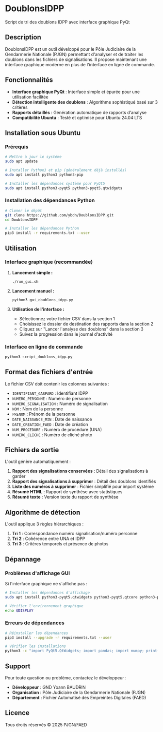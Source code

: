 # DoublonsIDPP

Script de tri des doublons IDPP avec interface graphique PyQt

## Description

DoublonsIDPP est un outil développé pour le Pôle Judiciaire de la Gendarmerie Nationale (PJGN) permettant d'analyser et de traiter les doublons dans les fichiers de signalisations. Il propose maintenant une interface graphique moderne en plus de l'interface en ligne de commande.

## Fonctionnalités

- **Interface graphique PyQt** : Interface simple et épurée pour une utilisation facilitée
- **Détection intelligente des doublons** : Algorithme sophistiqué basé sur 3 critères
- **Rapports détaillés** : Génération automatique de rapports d'analyse
- **Compatibilité Ubuntu** : Testé et optimisé pour Ubuntu 24.04 LTS

## Installation sous Ubuntu

### Prérequis

```bash
# Mettre à jour le système
sudo apt update

# Installer Python3 et pip (généralement déjà installés)
sudo apt install python3 python3-pip

# Installer les dépendances système pour PyQt5
sudo apt install python3-pyqt5 python3-pyqt5.qtwidgets
```

### Installation des dépendances Python

```bash
# Cloner le dépôt
git clone https://github.com/ybdn/DoublonsIDPP.git
cd DoublonsIDPP

# Installer les dépendances Python
pip3 install -r requirements.txt --user
```

## Utilisation

### Interface graphique (recommandée)

1. **Lancement simple :**
   ```bash
   ./run_gui.sh
   ```

2. **Lancement manuel :**
   ```bash
   python3 gui_doublons_idpp.py
   ```

3. **Utilisation de l'interface :**
   - Sélectionnez votre fichier CSV dans la section 1
   - Choisissez le dossier de destination des rapports dans la section 2
   - Cliquez sur "Lancer l'analyse des doublons" dans la section 3
   - Suivez la progression dans le journal d'activité

### Interface en ligne de commande

```bash
python3 script_doublons_idpp.py
```

## Format des fichiers d'entrée

Le fichier CSV doit contenir les colonnes suivantes :
- `IDENTIFIANT_GASPARD` : Identifiant IDPP
- `NUMERO_PERSONNE` : Numéro de personne
- `NUMERO_SIGNALISATION` : Numéro de signalisation
- `NOM` : Nom de la personne
- `PRENOM` : Prénom de la personne
- `DATE_NAISSANCE_MIN` : Date de naissance
- `DATE_CREATION_FAED` : Date de création
- `NUM_PROCEDURE` : Numéro de procédure (UNA)
- `NUMERO_CLICHE` : Numéro de cliché photo

## Fichiers de sortie

L'outil génère automatiquement :

1. **Rapport des signalisations conservées** : Détail des signalisations à garder
2. **Rapport des signalisations à supprimer** : Détail des doublons identifiés
3. **Liste des numéros à supprimer** : Fichier simplifié pour import système
4. **Résumé HTML** : Rapport de synthèse avec statistiques
5. **Résumé texte** : Version texte du rapport de synthèse

## Algorithme de détection

L'outil applique 3 règles hiérarchiques :

1. **Tri 1** : Correspondance numéro signalisation/numéro personne
2. **Tri 2** : Cohérence entre UNA et IDPP
3. **Tri 3** : Critères temporels et présence de photos

## Dépannage

### Problèmes d'affichage GUI

Si l'interface graphique ne s'affiche pas :

```bash
# Installer les dépendances d'affichage
sudo apt install python3-pyqt5.qtwidgets python3-pyqt5.qtcore python3-pyqt5.qtgui

# Vérifier l'environnement graphique
echo $DISPLAY
```

### Erreurs de dépendances

```bash
# Réinstaller les dépendances
pip3 install --upgrade -r requirements.txt --user

# Vérifier les installations
python3 -c "import PyQt5.QtWidgets; import pandas; import numpy; print('Toutes les dépendances sont OK')"
```

## Support

Pour toute question ou problème, contactez le développeur :
- **Développeur** : GND Yoann BAUDRIN
- **Organisation** : Pôle Judiciaire de la Gendarmerie Nationale (PJGN)
- **Département** : Fichier Automatisé des Empreintes Digitales (FAED)

## Licence

Tous droits réservés © 2025 PJGN/FAED
